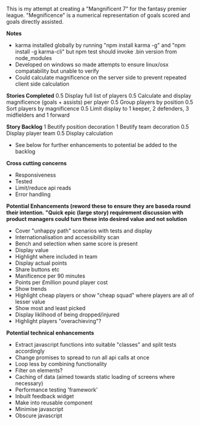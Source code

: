 This is my attempt at creating a "Mangnificent 7" for the fantasy premier league. "Megnificence" is a numerical representation of goals scored and goals directly assisted. 

**Notes**
- karma installed globally by running "npm install karma -g" and "npm install -g karma-cli" but npm test should invoke .bin version from node_modules
- Developed on windows so made attempts to ensure linux/osx compatability but unable to verify
- Could calculate magnificence on the server side to prevent repeated client side calculation

**Stories Completed**
0.5 Display full list of players
0.5 Calculate and display magnificence (goals + assists) per player 
0.5 Group players by position
0.5 Sort players by magnificence
0.5 Limit display to 1 keeper, 2 defenders, 3 midfielders and 1 forward

**Story Backlog**
1 Beutify position decoration
1 Beutify team decoration
0.5 Display player team
0.5 Display calculation
- See below for further enhancements to potential be added to the backlog 

**Cross cutting concerns**
- Responsiveness
- Tested
- Limit/reduce api reads
- Error handling

**Potential Enhancements (reword these to ensure they are baseda round their intention. "Quick epic (large story) requirement discussion with product managers could turn these into desired value and not solution**
- Cover "unhappy path" scenarios with tests and display 
- Internationalisation and accessibility scan
- Bench and selection when same score is present
- Display value 
- Highlight where included in team
- Display actual points
- Share buttons etc
- Manificence per 90 minutes
- Points per £million pound player cost 
- Show trends
- Highlight cheap players or show "cheap squad" where players are all of lesser value
- Show most and least picked
- Display liklihood of being dropped/injured
- Highlight players "overachieving"?

**Potential technical enhancements**
- Extract javascript functions into suitable "classes" and split tests accordingly 
- Change promises to spread to run all api calls at once
- Loop less by combining functionality
- Filter on elements?
- Caching of data (aimed towards static loading of screens where necessary)
- Performance testing 'framework'
- Inbuilt feedback widget
- Make into reusable component
- Minimise javascript
- Obscure javascript